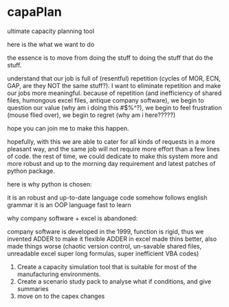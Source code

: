 # capaPlan
ultimate capacity planning tool

here is the what we want to do

the essence is to move from doing the stuff to doing the stuff that do the stuff.

understand that our job is full of (resentful) repetition (cycles of MOR, ECN, GAP, are they NOT the same stuff?).
I want to eliminate repetition and make our jobs more meaningful.
because of repetition (and inefficiency of shared files, humongous excel files, antique company software), 
we begin to question our value (why am i doing this #$%^?), 
we begin to feel frustration (mouse flied over), 
we begin to regret (why am i here?????)

hope you can join me to make this happen.

hopefully, with this we are able to cater for all kinds of requests in a more pleasant way, and the same job will not require more effort than a few lines of code.
the rest of time, we could dedicate to make this system more and more robust and up to the morning day requirement and latest patches of python package.

here is why python is chosen:

it is an robust and up-to-date language
code somehow follows english grammar
it is an OOP language
fast to learn

why company software + excel is abandoned:

company software is developed in the 1999, function is rigid, thus we invented ADDER to make it flexible
ADDER in excel made thins better, also made things worse (chaotic version control, un-savable shared files, unreadable excel super long formulas, super inefficient VBA codes)



1. Create a capacity simulation tool that is suitable for most of the manufacturing environments.
2. Create a scenario study pack to analyse what if conditions, and give summaries
3. move on to the capex changes
